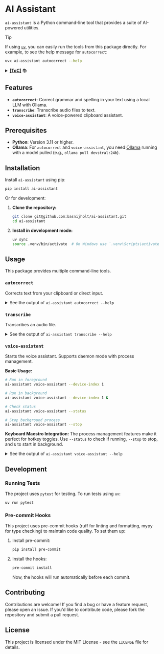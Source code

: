 # AI Assistant

`ai-assistant` is a Python command-line tool that provides a suite of AI-powered utilities.

> [!TIP]
> If using [`uv`](https://docs.astral.sh/uv/), you can easily run the tools from this package directly. For example, to see the help message for `autocorrect`:
>
> ```bash
> uvx ai-assistant autocorrect --help
> ```

<details><summary><b><u>[ToC]</u></b> 📚</summary>

<!-- START doctoc generated TOC please keep comment here to allow auto update -->
<!-- DON'T EDIT THIS SECTION, INSTEAD RE-RUN doctoc TO UPDATE -->

- [Features](#features)
- [Prerequisites](#prerequisites)
- [Installation](#installation)
- [Usage](#usage)
  - [`autocorrect`](#autocorrect)
  - [`transcribe`](#transcribe)
  - [`voice-assistant`](#voice-assistant)
- [Development](#development)
  - [Running Tests](#running-tests)
  - [Pre-commit Hooks](#pre-commit-hooks)
- [Contributing](#contributing)
- [License](#license)

<!-- END doctoc generated TOC please keep comment here to allow auto update -->

</details>

## Features

- **`autocorrect`**: Correct grammar and spelling in your text using a local LLM with Ollama.
- **`transcribe`**: Transcribe audio files to text.
- **`voice-assistant`**: A voice-powered clipboard assistant.

## Prerequisites

- **Python**: Version 3.11 or higher.
- **Ollama**: For `autocorrect` and `voice-assistant`, you need [Ollama](https://ollama.ai/) running with a model pulled (e.g., `ollama pull devstral:24b`).

## Installation

Install `ai-assistant` using pip:

```bash
pip install ai-assistant
```

Or for development:

1. **Clone the repository:**

   ```bash
   git clone git@github.com:basnijholt/ai-assistant.git
   cd ai-assistant
   ```

2. **Install in development mode:**

   ```bash
   uv sync
   source .venv/bin/activate  # On Windows use `.venv\Scripts\activate`
   ```

## Usage

This package provides multiple command-line tools.

### `autocorrect`

Corrects text from your clipboard or direct input.

<details>
<summary>See the output of <code>ai-assistant autocorrect --help</code></summary>

<!-- CODE:BASH:START -->
<!-- echo '```yaml' -->
<!-- export NO_COLOR=1 -->
<!-- export TERM=dumb -->
<!-- ai-assistant autocorrect --help -->
<!-- echo '```' -->
<!-- CODE:END -->

<!-- OUTPUT:START -->
<!-- ⚠️ This content is auto-generated by `markdown-code-runner`. -->
```yaml

 Usage: ai-assistant autocorrect [OPTIONS] [TEXT]

 Correct text from clipboard using a local Ollama model.


╭─ Arguments ──────────────────────────────────────────────────────────────────╮
│   text      [TEXT]  The text to correct. If not provided, reads from         │
│                     clipboard.                                               │
│                     [default: None]                                          │
╰──────────────────────────────────────────────────────────────────────────────╯
╭─ Options ────────────────────────────────────────────────────────────────────╮
│ --model        -m      TEXT  The Ollama model to use. Default is             │
│                              devstral:24b.                                   │
│                              [default: devstral:24b]                         │
│ --ollama-host          TEXT  The Ollama server host. Default is              │
│                              http://pc.local:11434.                          │
│                              [default: http://pc.local:11434]                │
│ --log-level            TEXT  Set logging level. [default: WARNING]           │
│ --log-file             TEXT  Path to a file to write logs to.                │
│                              [default: None]                                 │
│ --quiet        -q            Suppress console output from rich.              │
│ --help                       Show this message and exit.                     │
╰──────────────────────────────────────────────────────────────────────────────╯

```

<!-- OUTPUT:END -->

</details>

### `transcribe`

Transcribes an audio file.

<details>
<summary>See the output of <code>ai-assistant transcribe --help</code></summary>

<!-- CODE:BASH:START -->
<!-- echo '```yaml' -->
<!-- export NO_COLOR=1 -->
<!-- export TERM=dumb -->
<!-- ai-assistant transcribe --help -->
<!-- echo '```' -->
<!-- CODE:END -->

<!-- OUTPUT:START -->
<!-- ⚠️ This content is auto-generated by `markdown-code-runner`. -->
```yaml

 Usage: ai-assistant transcribe [OPTIONS]

 Wyoming ASR Client for streaming microphone audio to a transcription server.

 Usage: - Run in foreground: ai-assistant transcribe --device-index 1 - Run in
 background: ai-assistant transcribe --device-index 1 & - Check status:
 ai-assistant transcribe --status - Stop background process: ai-assistant
 transcribe --stop

╭─ Options ────────────────────────────────────────────────────────────────────╮
│ --device-index                           INTEGER  Index of the PyAudio input │
│                                                   device to use.             │
│                                                   [default: None]            │
│ --list-devices                                    List available audio input │
│                                                   devices and exit.          │
│ --asr-server-ip                          TEXT     Wyoming ASR server IP      │
│                                                   address.                   │
│                                                   [default: 192.168.1.143]   │
│ --asr-server-port                        INTEGER  Wyoming ASR server port.   │
│                                                   [default: 10300]           │
│ --clipboard            --no-clipboard             Copy transcript to         │
│                                                   clipboard.                 │
│                                                   [default: clipboard]       │
│ --stop                                            Stop any running           │
│                                                   background process.        │
│ --status                                          Check if a background      │
│                                                   process is running.        │
│ --log-level                              TEXT     Set logging level.         │
│                                                   [default: WARNING]         │
│ --log-file                               TEXT     Path to a file to write    │
│                                                   logs to.                   │
│                                                   [default: None]            │
│ --quiet            -q                             Suppress console output    │
│                                                   from rich.                 │
│ --help                                            Show this message and      │
│                                                   exit.                      │
╰──────────────────────────────────────────────────────────────────────────────╯

```

<!-- OUTPUT:END -->

</details>

### `voice-assistant`

Starts the voice assistant. Supports daemon mode with process management.

**Basic Usage:**
```bash
# Run in foreground
ai-assistant voice-assistant --device-index 1

# Run in background
ai-assistant voice-assistant --device-index 1 &

# Check status
ai-assistant voice-assistant --status

# Stop background process
ai-assistant voice-assistant --stop
```

**Keyboard Maestro Integration:**
The process management features make it perfect for hotkey toggles. Use `--status` to check if running, `--stop` to stop, and `&` to start in background.

<details>
<summary>See the output of <code>ai-assistant voice-assistant --help</code></summary>

<!-- CODE:BASH:START -->
<!-- echo '```yaml' -->
<!-- export NO_COLOR=1 -->
<!-- export TERM=dumb -->
<!-- ai-assistant voice-assistant --help -->
<!-- echo '```' -->
<!-- CODE:END -->

<!-- OUTPUT:START -->
<!-- ⚠️ This content is auto-generated by `markdown-code-runner`. -->
```yaml

 Usage: ai-assistant voice-assistant [OPTIONS]

 Interact with clipboard text via a voice command using Wyoming and an Ollama
 LLM.

 Usage: - Run in foreground: ai-assistant voice-assistant --device-index 1 -
 Run in background: ai-assistant voice-assistant --device-index 1 & - Check
 status: ai-assistant voice-assistant --status - Stop background process:
 ai-assistant voice-assistant --stop

╭─ Options ────────────────────────────────────────────────────────────────────╮
│ --device-index             INTEGER  Index of the PyAudio input device to     │
│                                     use.                                     │
│                                     [default: None]                          │
│ --list-devices                      List available audio input devices and   │
│                                     exit.                                    │
│ --asr-server-ip            TEXT     Wyoming ASR server IP address.           │
│                                     [default: 192.168.1.143]                 │
│ --asr-server-port          INTEGER  Wyoming ASR server port.                 │
│                                     [default: 10300]                         │
│ --model            -m      TEXT     The Ollama model to use. Default is      │
│                                     devstral:24b.                            │
│                                     [default: devstral:24b]                  │
│ --ollama-host              TEXT     The Ollama server host. Default is       │
│                                     http://pc.local:11434.                   │
│                                     [default: http://pc.local:11434]         │
│ --stop                              Stop any running background process.     │
│ --status                            Check if a background process is         │
│                                     running.                                 │
│ --log-level                TEXT     Set logging level. [default: WARNING]    │
│ --log-file                 TEXT     Path to a file to write logs to.         │
│                                     [default: None]                          │
│ --quiet            -q               Suppress console output from rich.       │
│ --help                              Show this message and exit.              │
╰──────────────────────────────────────────────────────────────────────────────╯

```

<!-- OUTPUT:END -->

</details>


## Development

### Running Tests

The project uses `pytest` for testing. To run tests using `uv`:

```bash
uv run pytest
```

### Pre-commit Hooks

This project uses pre-commit hooks (ruff for linting and formatting, mypy for type checking) to maintain code quality. To set them up:

1. Install pre-commit:

   ```bash
   pip install pre-commit
   ```

2. Install the hooks:

   ```bash
   pre-commit install
   ```

   Now, the hooks will run automatically before each commit.

## Contributing

Contributions are welcome! If you find a bug or have a feature request, please open an issue. If you'd like to contribute code, please fork the repository and submit a pull request.

## License

This project is licensed under the MIT License - see the `LICENSE` file for details.
